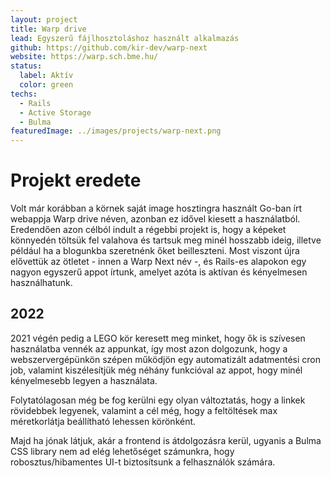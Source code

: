 ```yaml
---
layout: project
title: Warp drive
lead: Egyszerű fájlhosztoláshoz használt alkalmazás
github: https://github.com/kir-dev/warp-next
website: https://warp.sch.bme.hu/
status:
  label: Aktív
  color: green
techs:
  - Rails
  - Active Storage
  - Bulma
featuredImage: ../images/projects/warp-next.png
---
```


# Projekt eredete

Volt már korábban a körnek saját image hosztingra használt Go-ban írt webappja Warp drive néven, azonban ez idővel kiesett a használatból. Eredendően azon célból indult a régebbi projekt is, hogy a képeket könnyedén töltsük fel valahova és tartsuk meg minél hosszabb ideig, illetve például ha a blogunkba szeretnénk őket beilleszteni. Most viszont újra elővettük az ötletet - innen a Warp Next név -, és Rails-es alapokon egy nagyon egyszerű appot írtunk, amelyet azóta is aktívan és kényelmesen használhatunk.

## 2022

2021 végén pedig a LEGO kör keresett meg minket, hogy ők is szívesen használatba vennék az appunkat, így most azon dolgozunk, hogy a webszervergépünkön szépen működjön egy automatizált adatmentési cron job, valamint kiszélesítjük még néhány funkcióval az appot, hogy minél kényelmesebb legyen a használata.

Folytatólagosan még be fog kerülni egy olyan változtatás, hogy a linkek rövidebbek legyenek, valamint a cél még, hogy a feltöltések max méretkorlátja beállítható lehessen körönként.

Majd ha jónak látjuk, akár a frontend is átdolgozásra kerül, ugyanis a Bulma CSS library nem ad elég lehetőséget számunkra, hogy robosztus/hibamentes UI-t biztosítsunk a felhasználók számára.
